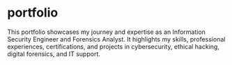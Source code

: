# portfolio
This portfolio showcases my journey and expertise as an Information Security Engineer and Forensics Analyst. It highlights my skills, professional experiences, certifications, and projects in cybersecurity, ethical hacking, digital forensics, and IT support.
